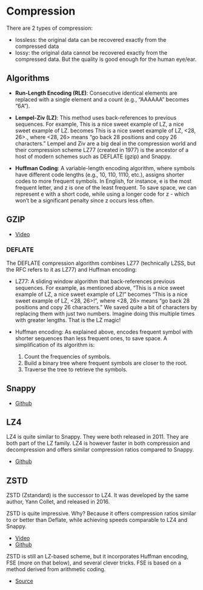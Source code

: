 # Compression

There are 2 types of compression:

- lossless: the original data can be recovered exactly from the compressed data
- lossy: the original data cannot be recovered exactly from the compressed data. But the quality is good enough for the human eye/ear.

## Algorithms

- **Run-Length Encoding (RLE)**: Consecutive identical elements are replaced with a single element and a count (e.g., “AAAAAA” becomes “6A”).

- **Lempel-Ziv (LZ)**: This method uses back-references to previous sequences. For example, This is a nice sweet example of LZ, a nice sweet example of LZ. becomes This is a nice sweet example of LZ, <28, 26>., where <28, 26> means “go back 28 positions and copy 26 characters.” Lempel and Ziv are a big deal in the compression world and their compression scheme LZ77 (created in 1977) is the ancestor of a host of modern schemes such as DEFLATE (gzip) and Snappy.

- **Huffman Coding**: A variable-length encoding algorithm, where symbols have different code lengths (e.g., 10, 110, 1110, etc.), assigns shorter codes to more frequent symbols. In English, for instance, e is the most frequent letter, and z is one of the least frequent. To save space, we can represent e with a short code, while using a longer code for z - which won’t be a significant penalty since z occurs less often.

## GZIP

- [Video](https://www.youtube.com/watch?v=SJPvNi4HrWQ)

### DEFLATE

The DEFLATE compression algorithm combines LZ77 (technically LZSS, but the RFC refers to it as LZ77) and Huffman encoding:

- LZ77: A sliding window algorithm that back-references previous sequences. For example, as mentioned above, “This is a nice sweet example of LZ, a nice sweet example of LZ!” becomes “This is a nice sweet example of LZ, <28, 26>!”, where <28, 26> means “go back 28 positions and copy 26 characters.” We saved quite a bit of characters by replacing them with just two numbers. Imagine doing this multiple times with greater lengths. That is the LZ magic!

- Huffman encoding: As explained above, encodes frequent symbol with shorter sequences than less frequent ones, to save space. A simplification of its algorithm is:

  1. Count the frequencies of symbols.
  2. Build a binary tree where frequent symbols are closer to the root.
  3. Traverse the tree to retrieve the symbols.

## Snappy

- [Github](https://github.com/google/snappy)

## LZ4

LZ4 is quite similar to Snappy. They were both released in 2011. They are both part of the LZ family. LZ4 is however faster in both compression and decompression and offers similar compression ratios compared to Snappy.

- [Github](https://github.com/inikep/lzbench)

## ZSTD

ZSTD (Zstandard) is the successor to LZ4. It was developed by the same author, Yann Collet, and released in 2016.

ZSTD is quite impressive. Why? Because it offers compression ratios similar to or better than Deflate, while achieving speeds comparable to LZ4 and Snappy.

- [Video](https://www.youtube.com/watch?v=hgb0le4oVvY)
- [Github](https://github.com/facebook/zstd?tab=readme-ov-file#benchmarks)

ZSTD is still an LZ-based scheme, but it incorporates Huffman encoding, FSE (more on that below), and several clever tricks. FSE is based on a method derived from arithmetic coding.

- [Source](https://cefboud.github.io/posts/compression/)
